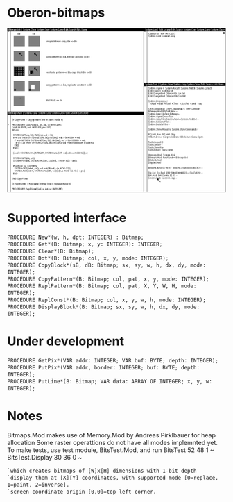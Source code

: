 # Oberon-bitmaps

![Bitmaps.Mod](Screen0.png?raw=true "Bitmaps.Mod")

# Supported interface
    PROCEDURE New*(w, h, dpt: INTEGER) : Bitmap;
    PROCEDURE Get*(B: Bitmap; x, y: INTEGER): INTEGER;
    PROCEDURE Clear*(B: Bitmap);
    PROCEDURE Dot*(B: Bitmap; col, x, y, mode: INTEGER);
    PROCEDURE CopyBlock*(sB, dB: Bitmap; sx, sy, w, h, dx, dy, mode: INTEGER);
    PROCEDURE CopyPattern*(B: Bitmap; col, pat, x, y, mode: INTEGER);
    PROCEDURE ReplPattern*(B: Bitmap; col, pat, X, Y, W, H, mode: INTEGER);
    PROCEDURE ReplConst*(B: Bitmap; col, x, y, w, h, mode: INTEGER);
    PROCEDURE DisplayBlock*(B: Bitmap; sx, sy, w, h, dx, dy, mode: INTEGER);

# Under development
    PROCEDURE GetPix*(VAR addr: INTEGER; VAR buf: BYTE; depth: INTEGER);
    PROCEDURE PutPix*(VAR addr, border: INTEGER; buf: BYTE; depth: INTEGER);
    PROCEDURE PutLine*(B: Bitmap; VAR data: ARRAY OF INTEGER; x, y, w: INTEGER);

# Notes
Bitmaps.Mod makes use of Memory.Mod by Andreas Pirklbauer for heap allocation
Some raster operattions do not have all modes implemnted yet.
To make tests, use test module, BitsTest.Mod, and run
    BitsTest 52 48 1 ~  BitsTest.Display 30 36 0 ~

    `which creates bitmaps of [W]x[H] dimensions with 1-bit depth
    `display them at [X][Y] coordinates, with supported mode [0=replace, 1=paint, 2=inverse].
    `screen coordinate origin [0,0]=top left corner.

